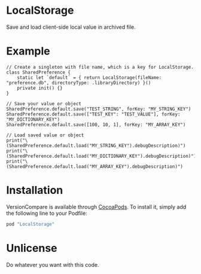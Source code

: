 # LocalStorage
Save and load client-side local value in archived file.

# Example
```
// Create a singleton with file name, which is a key for LocalStorage.
class SharedPreference {
    static let `default` = { return LocalStorage(fileName: "preference.db", directoryType: .libraryDirectory) }()
    private init() {}
}

// Save your value or object
SharedPreference.default.save("TEST_STRING", forKey: "MY_STRING_KEY")
SharedPreference.default.save(["TEST_KEY": "TEST_VALUE"], forKey: "MY_DICTIONARY_KEY")
SharedPreference.default.save([100, 10, 1], forKey: "MY_ARRAY_KEY")
        
// Load saved value or object
print("\(SharedPreference.default.load("MY_STRING_KEY").debugDescription)")
print("\(SharedPreference.default.load("MY_DICTIONARY_KEY").debugDescription)")
print("\(SharedPreference.default.load("MY_ARRAY_KEY").debugDescription)")

```

# Installation

VersionCompare is available through [CocoaPods](http://cocoapods.org). To install
it, simply add the following line to your Podfile:

```ruby
pod "LocalStorage"
```

# Unlicense
Do whatever you want with this code.
